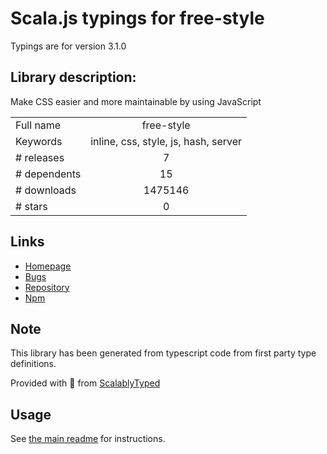 
# Scala.js typings for free-style

Typings are for version 3.1.0

## Library description:
Make CSS easier and more maintainable by using JavaScript

|                    |                 |
| ------------------ | :-------------: |
| Full name          | free-style |
| Keywords           | inline, css, style, js, hash, server |
| # releases         | 7 |
| # dependents       | 15 |
| # downloads        | 1475146 |
| # stars            | 0 |

## Links
- [Homepage](https://github.com/blakeembrey/free-style)
- [Bugs](https://github.com/blakeembrey/free-style/issues)
- [Repository](https://github.com/blakeembrey/free-style)
- [Npm](https://www.npmjs.com/package/free-style)
    


## Note
This library has been generated from typescript code from first party type definitions.

Provided with :purple_heart: from [ScalablyTyped](https://github.com/oyvindberg/ScalablyTyped)

## Usage
See [the main readme](../../readme.md) for instructions.


